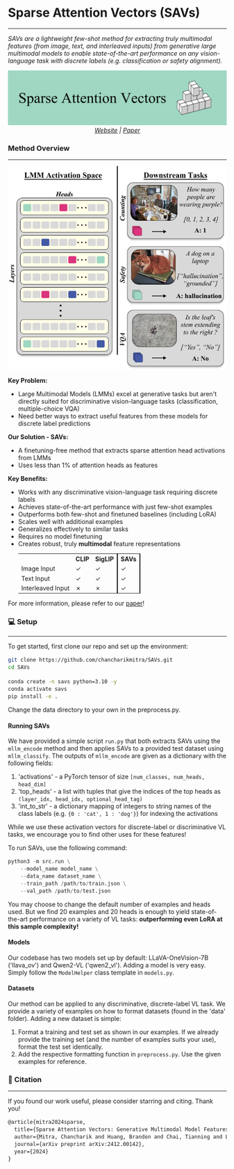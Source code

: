 # Sparse Attention Vectors (SAVs)
---
*SAVs are a lightweight few-shot method for extracting truly multimodal features (from image, text, and interleaved inputs) from generative large multimodal models to enable state-of-the-art performance on any vision-language task with discrete labels (e.g. classification or safety alignment).*


<p align="center">
  <img src="images/SAVs_banner.png" alt="SAVs Banner"/>
  <br>
  <em><a href="https://chancharikmitra.github.io/SAVs_website/">Website</a> | <a href="https://arxiv.org/abs/2412.00142">Paper</a></em>  
</p>


### Method Overview
---
<p align="center">
  <img src=images/teaser.png />
</p>


**Key Problem:**
- Large Multimodal Models (LMMs) excel at generative tasks but aren't directly suited for discriminative vision-language tasks (classification, multiple-choice VQA)
- Need better ways to extract useful features from these models for discrete label predictions

**Our Solution - SAVs:**
- A finetuning-free method that extracts sparse attention head activations from LMMs
- Uses less than 1% of attention heads as features

**Key Benefits:**
- Works with any discriminative vision-language task requiring discrete labels
- Achieves state-of-the-art performance with just few-shot examples
- Outperforms both few-shot and finetuned baselines (including LoRA)
- Scales well with additional examples
- Generalizes effectively to similar tasks
- Requires no model finetuning
- Creates robust, truly **multimodal** feature representations
  <p align="center">
    <table>
      <tr>
       <th></th>
       <th>CLIP</th>
       <th>SigLIP</th>
       <th style="border-left: 2px solid black; border-right: 2px solid black;"><b>SAVs</b></th>
      </tr>
      <tr>
       <td>Image Input</td>
       <td>✓</td>
       <td>✓</td>
       <td style="border-left: 2px solid black; border-right: 2px solid black;">✓</td>
      </tr>
      <tr>
       <td>Text Input</td>
       <td>✓</td>
       <td>✓</td>
       <td style="border-left: 2px solid black; border-right: 2px solid black;">✓</td>
      </tr>
      <tr>
       <td>Interleaved Input</td>
       <td>✗</td>
       <td>✗</td>
       <td style="border-left: 2px solid black; border-right: 2px solid black;">✓</td>
      </tr>
    </table>
  </p>

For more information, please refer to our [paper](https://arxiv.org/abs/2412.00142)!

### 💻 Setup
---
To get started, first clone our repo and set up the environment:

```bash
git clone https://github.com/chancharikmitra/SAVs.git
cd SAVs

conda create -n savs python=3.10 -y
conda activate savs
pip install -e .
```
Change the data directory to your own in the preprocess.py. 
#### Running SAVs

We have provided a simple script `run.py` that both extracts SAVs using the `mllm_encode` method and then applies SAVs to a provided test dataset using `mllm_classify`. The outputs of `mllm_encode` are given as a dictionary with the following fields:

1. 'activations' - a PyTorch tensor of size `[num_classes, num_heads, head_dim]`
2. 'top_heads' - a list with tuples that give the indices of the top heads as `(layer_idx, head_idx, optional_head_tag)`
3. 'int_to_str' - a dictionary mapping of integers to string names of the class labels (e.g. `{0 : 'cat', 1 : 'dog'}`) for indexing the activations

While we use these activation vectors for discrete-label or discriminative VL tasks, we encourage you to find other uses for these features!

To run SAVs, use the following command:

```python 
python3 -m src.run \
    --model_name model_name \
    --data_name dataset_name \
    --train_path /path/to/train.json \
    --val_path /path/to/test.json
```
You may choose to change the default number of examples and heads used. But we find 20 examples and 20 heads is enough to yield state-of-the-art performance on a variety of VL tasks: **outperforming even LoRA at this sample complexity!**
#### Models
Our codebase has two models set up by default: LLaVA-OneVision-7B ('llava_ov') and Qwen2-VL ('qwen2_vl'). Adding a model is very easy. Simply follow the `ModelHelper` class template in `models.py`.

#### Datasets
Our method can be applied to any discriminative, discrete-label VL task. We provide a variety of examples on how to format datasets (found in the 'data' folder). Adding a new dataset is simple:

1. Format a training and test set as shown in our examples. If we already provide the training set (and the number of examples suits your use), format the test set identically.
2. Add the respective formatting function in `preprocess.py`. Use the given examples for reference.

### 📝 Citation
---
If you found our work useful, please consider starring and citing. Thank you!
```latex
@article{mitra2024sparse,
  title={Sparse Attention Vectors: Generative Multimodal Model Features Are Discriminative Vision-Language Classifiers},
  author={Mitra, Chancharik and Huang, Brandon and Chai, Tianning and Lin, Zhiqiu and Arbelle, Assaf and Feris, Rogerio and Karlinsky, Leonid and Darrell, Trevor and Ramanan, Deva and Herzig, Roei},
  journal={arXiv preprint arXiv:2412.00142},
  year={2024}
}
```
